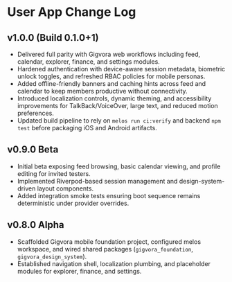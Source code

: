 # User App Change Log

## v1.0.0 (Build 0.1.0+1)
- Delivered full parity with Gigvora web workflows including feed, calendar, explorer, finance, and settings modules.
- Hardened authentication with device-aware session metadata, biometric unlock toggles, and refreshed RBAC policies for mobile personas.
- Added offline-friendly banners and caching hints across feed and calendar to keep members productive without connectivity.
- Introduced localization controls, dynamic theming, and accessibility improvements for TalkBack/VoiceOver, large text, and reduced motion preferences.
- Updated build pipeline to rely on `melos run ci:verify` and backend `npm test` before packaging iOS and Android artifacts.

## v0.9.0 Beta
- Initial beta exposing feed browsing, basic calendar viewing, and profile editing for invited testers.
- Implemented Riverpod-based session management and design-system-driven layout components.
- Added integration smoke tests ensuring boot sequence remains deterministic under provider overrides.

## v0.8.0 Alpha
- Scaffolded Gigvora mobile foundation project, configured melos workspace, and wired shared packages (`gigvora_foundation`, `gigvora_design_system`).
- Established navigation shell, localization plumbing, and placeholder modules for explorer, finance, and settings.
